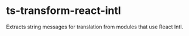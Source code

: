# ts-transform-react-intl
Extracts string messages for translation from modules that use React Intl.
